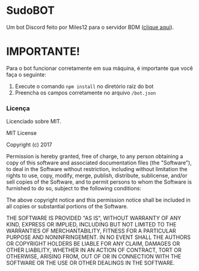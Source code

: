 # SudoBOT
Um bot Discord feito por Miles12 para o servidor BDM ([clique aqui](http://discord.gg/Jk7MTZK)).

# IMPORTANTE!
Para o bot funcionar corretamente em sua máquina, é importante que você faça o seguinte:

1. Execute o comando `npm install` no diretório raíz do bot
2. Preencha os campos corretamente no arquivo `/bot.json`

### Licença
Licenciado sobre MIT.

MIT License

Copyright (c) 2017

Permission is hereby granted, free of charge, to any person obtaining a copy
of this software and associated documentation files (the "Software"), to deal
in the Software without restriction, including without limitation the rights
to use, copy, modify, merge, publish, distribute, sublicense, and/or sell
copies of the Software, and to permit persons to whom the Software is
furnished to do so, subject to the following conditions:

The above copyright notice and this permission notice shall be included in all
copies or substantial portions of the Software.

THE SOFTWARE IS PROVIDED "AS IS", WITHOUT WARRANTY OF ANY KIND, EXPRESS OR
IMPLIED, INCLUDING BUT NOT LIMITED TO THE WARRANTIES OF MERCHANTABILITY,
FITNESS FOR A PARTICULAR PURPOSE AND NONINFRINGEMENT. IN NO EVENT SHALL THE
AUTHORS OR COPYRIGHT HOLDERS BE LIABLE FOR ANY CLAIM, DAMAGES OR OTHER
LIABILITY, WHETHER IN AN ACTION OF CONTRACT, TORT OR OTHERWISE, ARISING FROM,
OUT OF OR IN CONNECTION WITH THE SOFTWARE OR THE USE OR OTHER DEALINGS IN THE
SOFTWARE.
